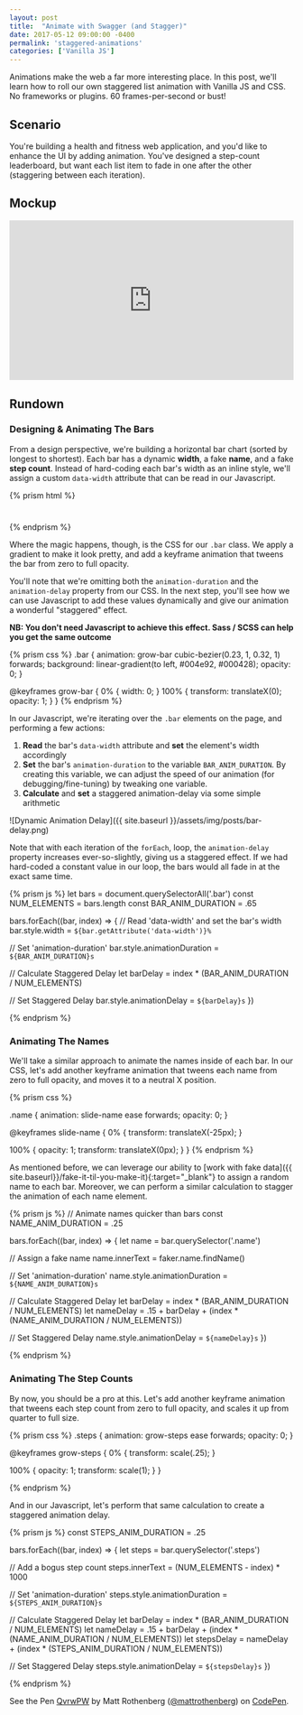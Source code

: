 ```yaml
---
layout: post
title:  "Animate with Swagger (and Stagger)"
date: 2017-05-12 09:00:00 -0400
permalink: 'staggered-animations'
categories: ['Vanilla JS']
---
```


Animations make the web a far more interesting place. In this post, we'll learn how to roll our own staggered list animation with Vanilla JS and CSS. No frameworks or plugins. 60 frames-per-second or bust!


## Scenario

You're building a health and fitness web application, and you'd like to enhance the UI by adding animation. You've designed a step-count leaderboard, but want each list item to fade in one after the other (staggering between each iteration).


## Mockup

<div style="width:100%;height:0px;position:relative;padding-bottom:56.237%;"><iframe src="https://streamable.com/s/kts6b/rcvaxo" frameborder="0" width="100%" height="100%" allowfullscreen style="width:100%;height:100%;position:absolute;left:0px;top:0px;overflow:hidden;"></iframe></div>

## Rundown

### Designing & Animating The Bars

From a design perspective, we're building a horizontal bar chart (sorted by longest to shortest). Each bar has a dynamic **width**, a fake **name**, and a fake **step count**. Instead of hard-coding each bar's width as an inline style, we'll assign a custom `data-width` attribute that can be read in our Javascript.

{% prism html %}
  <div
    data-width="100"
    class="bar mb2 h2 br4 flex items-center justify-between pr3">
    <h1 class="name mv0 fw6 f7 white">
      <!-- Name to be set via Javascript -->
    </h1>
    <h2 class="steps mv0 fw4 f7 white-50">
      <!-- Steps to be set via Javascript -->
    </h2>
  </div>
{% endprism %}

Where the magic happens, though, is the CSS for our `.bar` class. We apply a gradient to make it look pretty, and add a keyframe animation that tweens the bar from zero to full opacity.

You'll note that we're omitting both the `animation-duration` and the `animation-delay` property from our CSS. In the next step, you'll see how we can use Javascript to add these values dynamically and give our animation a wonderful "staggered" effect.

**NB: You don't need Javascript to achieve this effect. Sass / SCSS can help you get the same outcome**

{% prism css %}
.bar {
  animation: grow-bar cubic-bezier(0.23, 1, 0.32, 1) forwards;
  background: linear-gradient(to left, #004e92, #000428);
  opacity: 0;
}

@keyframes grow-bar {
  0% {
    width: 0;
  }
  100% {
    transform: translateX(0);
    opacity: 1;
  }
}
{% endprism %}

In our Javascript, we're iterating over the `.bar` elements on the page, and performing a few actions:
  1. **Read** the bar's `data-width` attribute and **set** the element's width accordingly
  2. **Set** the bar's `animation-duration` to the variable `BAR_ANIM_DURATION`. By creating this variable, we can adjust the speed of our animation (for debugging/fine-tuning) by tweaking one variable.
  3. **Calculate** and **set** a staggered animation-delay via some simple arithmetic

![Dynamic Animation Delay]({{ site.baseurl }}/assets/img/posts/bar-delay.png)

Note that with each iteration of the `forEach`, loop, the `animation-delay` property increases ever-so-slightly, giving us a staggered effect. If we had hard-coded a constant value in our loop, the bars would all fade in at the exact same time.


{% prism js %}
let bars = document.querySelectorAll('.bar')
const NUM_ELEMENTS = bars.length
const BAR_ANIM_DURATION = .65

bars.forEach((bar, index) => {
  // Read 'data-width' and set the bar's width
  bar.style.width = `${bar.getAttribute('data-width')}%`

  // Set 'animation-duration'
  bar.style.animationDuration = `${BAR_ANIM_DURATION}s`

  // Calculate Staggered Delay
  let barDelay = index * (BAR_ANIM_DURATION / NUM_ELEMENTS)

  // Set Staggered Delay
  bar.style.animationDelay = `${barDelay}s`
})

{% endprism %}

### Animating The Names

We'll take a similar approach to animate the names inside of each bar. In our CSS, let's add another keyframe animation that tweens each name from zero to full opacity, and moves it to a neutral X position.

{% prism css %}

.name {
  animation: slide-name ease forwards;
  opacity: 0;
}

@keyframes slide-name {
  0% {
    transform: translateX(-25px);
  }

  100% {
    opacity: 1;
    transform: translateX(0px);
  }
}
{% endprism %}

As mentioned before, we can leverage our ability to [work with fake data]({{ site.baseurl}}/fake-it-til-you-make-it){:target="_blank"} to assign a random name to each bar. Moreover, we can perform a similar calculation to stagger the animation of each name element.


{% prism js %}
// Animate names quicker than bars
const NAME_ANIM_DURATION = .25

bars.forEach((bar, index) => {
  let name = bar.querySelector('.name')

  // Assign a fake name
  name.innerText = faker.name.findName()

  // Set 'animation-duration'
  name.style.animationDuration = `${NAME_ANIM_DURATION}s`

  // Calculate Staggered Delay
  let barDelay = index * (BAR_ANIM_DURATION / NUM_ELEMENTS)
  let nameDelay = .15 + barDelay + (index * (NAME_ANIM_DURATION / NUM_ELEMENTS))

  // Set Staggered Delay
  name.style.animationDelay = `${nameDelay}s`
})

{% endprism %}

### Animating The Step Counts

By now, you should be a pro at this. Let's add another keyframe animation that tweens each step count from zero to full opacity, and scales it up from quarter to full size.

{% prism css %}
.steps {
  animation: grow-steps ease forwards;
  opacity: 0;
}

@keyframes grow-steps {
  0% {
    transform: scale(.25);
  }

  100% {
    opacity: 1;
    transform: scale(1);
  }
}

{% endprism %}

And in our Javascript, let's perform that same calculation to create a staggered animation delay.

{% prism js %}
const STEPS_ANIM_DURATION = .25

bars.forEach((bar, index) => {
  let steps = bar.querySelector('.steps')

  // Add a bogus step count
  steps.innerText = (NUM_ELEMENTS - index) * 1000

  // Set 'animation-duration'
  steps.style.animationDuration = `${STEPS_ANIM_DURATION}s`

  // Calculate Staggered Delay
  let barDelay = index * (BAR_ANIM_DURATION / NUM_ELEMENTS)
  let nameDelay = .15 + barDelay + (index * (NAME_ANIM_DURATION / NUM_ELEMENTS))
  let stepsDelay = nameDelay + (index * (STEPS_ANIM_DURATION / NUM_ELEMENTS))

  // Set Staggered Delay
  steps.style.animationDelay = `${stepsDelay}s`
})

{% endprism %}

<p data-height="500" data-theme-id="dark" data-slug-hash="QvrwPW" data-default-tab="result" data-user="mattrothenberg" data-embed-version="2" data-pen-title="QvrwPW" data-preview="true" class="codepen">See the Pen <a href="http://codepen.io/mattrothenberg/pen/QvrwPW/">QvrwPW</a> by Matt Rothenberg (<a href="http://codepen.io/mattrothenberg">@mattrothenberg</a>) on <a href="http://codepen.io">CodePen</a>.</p>
<script async src="https://production-assets.codepen.io/assets/embed/ei.js"></script>
